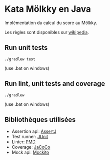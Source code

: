 # Kata Mölkky en Java

Implémentation du calcul du score au Mölkky.

Les règles sont disponibles sur [wikipedia].

## Run unit tests

    ./gradlew test

(use .bat on windows)

## Run lint, unit tests and coverage

    ./gradlew

(use .bat on windows)

## Bibliothèques utilisées

* Assertion api: [AssertJ]
* Test runner: [JUnit]
* Linter: [PMD]
* Coverage: [JaCoCo]
* Mock api: [Mockito]

[wikipedia]: http://fr.wikipedia.org/wiki/M%C3%B6lkky
[AssertJ]: https://joel-costigliola.github.io/assertj
[JUnit]: http://junit.org
[PMD]: http://pmd.sourceforge.net
[JaCoCo]: http://jacoco.org
[Mockito]: http://site.mockito.org/mockito/docs/current/org/mockito/Mockito.html
